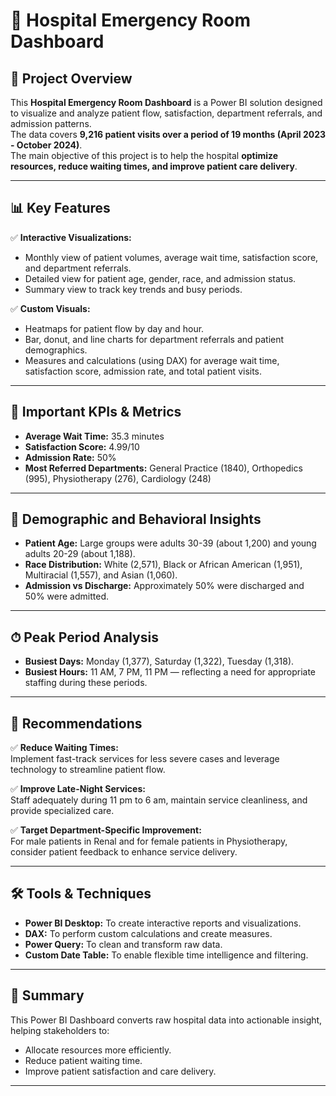 # 🏥 Hospital Emergency Room Dashboard

## 🔹 Project Overview

This **Hospital Emergency Room Dashboard** is a Power BI solution designed to visualize and analyze patient flow, satisfaction, department referrals, and admission patterns.  
The data covers **9,216 patient visits over a period of 19 months (April 2023 - October 2024)**.  
The main objective of this project is to help the hospital **optimize resources, reduce waiting times, and improve patient care delivery**.

---

## 📊 Key Features

✅ **Interactive Visualizations:**  
- Monthly view of patient volumes, average wait time, satisfaction score, and department referrals.  
- Detailed view for patient age, gender, race, and admission status.  
- Summary view to track key trends and busy periods.

✅ **Custom Visuals:**  
- Heatmaps for patient flow by day and hour.  
- Bar, donut, and line charts for department referrals and patient demographics.  
- Measures and calculations (using DAX) for average wait time, satisfaction score, admission rate, and total patient visits.

---

## 📐 Important KPIs & Metrics

- **Average Wait Time:** 35.3 minutes
- **Satisfaction Score:** 4.99/10
- **Admission Rate:** 50%
- **Most Referred Departments:** General Practice (1840), Orthopedics (995), Physiotherapy (276), Cardiology (248)

---

## 👥 Demographic and Behavioral Insights

- **Patient Age:** Large groups were adults 30-39 (about 1,200) and young adults 20-29 (about 1,188).
- **Race Distribution:** White (2,571), Black or African American (1,951), Multiracial (1,557), and Asian (1,060).
- **Admission vs Discharge:** Approximately 50% were discharged and 50% were admitted.

---

## ⏱ Peak Period Analysis

- **Busiest Days:** Monday (1,377), Saturday (1,322), Tuesday (1,318).
- **Busiest Hours:** 11 AM, 7 PM, 11 PM — reflecting a need for appropriate staffing during these periods.

---

## 🔹 Recommendations

✅ **Reduce Waiting Times:**  
Implement fast-track services for less severe cases and leverage technology to streamline patient flow.

✅ **Improve Late-Night Services:**  
Staff adequately during 11 pm to 6 am, maintain service cleanliness, and provide specialized care.

✅ **Target Department-Specific Improvement:**  
For male patients in Renal and for female patients in Physiotherapy, consider patient feedback to enhance service delivery.

---

## 🛠 Tools & Techniques

- **Power BI Desktop:** To create interactive reports and visualizations.
- **DAX:** To perform custom calculations and create measures.
- **Power Query:** To clean and transform raw data.
- **Custom Date Table:** To enable flexible time intelligence and filtering.

---

## 📁 Summary

This Power BI Dashboard converts raw hospital data into actionable insight, helping stakeholders to:

- Allocate resources more efficiently.
- Reduce patient waiting time.
- Improve patient satisfaction and care delivery.

---



